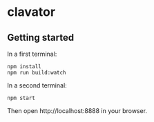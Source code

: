 # clavator

## Getting started

In a first terminal:

```shell
npm install
npm run build:watch
```

In a second terminal:

```shell
npm start
```

Then open http://localhost:8888 in your browser.

